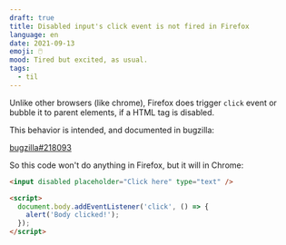 ```yaml
---
draft: true
title: Disabled input's click event is not fired in Firefox
language: en
date: 2021-09-13
emoji: 🖱️
mood: Tired but excited, as usual.
tags:
  - til
---
```


Unlike other browsers (like chrome), Firefox does trigger `click` event or
bubble it to parent elements, if a HTML tag is disabled.

This behavior is intended, and documented in bugzilla:

[bugzilla#218093](https://bugzilla.mozilla.org/show_bug.cgi?id=218093)

So this code won't do anything in Firefox, but it will in Chrome:

```html
<input disabled placeholder="Click here" type="text" />

<script>
  document.body.addEventListener('click', () => {
    alert('Body clicked!');
  });
</script>
```
